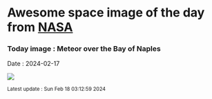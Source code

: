 
# Awesome space image of the day from [NASA](https://api.nasa.gov/)

### Today image : Meteor over the Bay of Naples
Date : 2024-02-17

![](https://apod.nasa.gov/apod/image/2402/MeteorBayofNaples_V2_1024.jpg)

<small>Latest update : Sun Feb 18 03:12:59 2024</small>
        